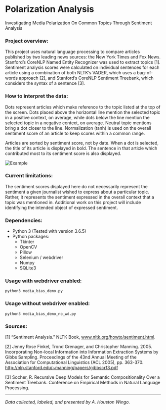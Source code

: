 # Polarization Analysis
Investigating Media Polarization On Common Topics Through Sentiment Analysis

### Project overview:   
This project uses natural language processing to compare articles published by two leading news sources: the New York Times and Fox News.
Stanford’s CoreNLP Named Entity Recognizer was used to extract topics [1]. 
Sentiment analysis scores were calculated on individual sentences for each article using a combination of both 
NLTK’s VADER, which uses a bag-of-words approach [2],
and Stanford’s CoreNLP Sentiment Treebank, which considers the syntax of a sentence [3].


### How to interpret the data:   
Dots represent articles which make reference to the topic listed at the top of the screen.
Dots placed above the horizontal line mention the selected topic in a positive context, on average,
while dots below the line mention the selected topic in a negative context, on average.
Neutral topic mentions bring a dot closer to the line.
Normalization (tanh) is used on the overall sentiment score of an article to keep scores within a common range.

Articles are sorted by sentiment score, not by date.
When a dot is selected, the title of its article is displayed in bold.
The sentence in that article which contributed most to its sentiment score is also displayed.

![Example](Demo_Example_Screen.png)

### Current limitations:   
The sentiment scores displayed here do not necessarily represent the sentiment a given journalist wished to express 
about a particular topic. Rather, it represents the sentiment expressed in the overall context that a topic was
mentioned in. Additional work on this project will include identifying the intended object of expressed sentiment.


### Dependencies:
* Python 3 (Tested with version 3.6.5)
* Python packages:
	* Tkinter
	* OpenCV
	* Pillow
	* Selenium / webdriver
	* Numpy
	* SQLite3

### Usage with webdriver enabled:
`python3 media_bias_demo.py`

### Usage without webdriver enabled:
`python3 media_bias_demo_no_wd.py`


### Sources:

[1] “Sentiment Analysis.” NLTK Book, www.nltk.org/howto/sentiment.html.

[2] Jenny Rose Finkel, Trond Grenager, and Christopher Manning. 2005. Incorporating Non-local Information into Information Extraction Systems by Gibbs Sampling. Proceedings of the 43nd Annual Meeting of the Association for Computational Linguistics (ACL 2005), pp. 363-370. http://nlp.stanford.edu/~manning/papers/gibbscrf3.pdf

[3] Socher, R. Recursive Deep Models for Semantic Compositionality Over a Sentiment Treebank. Conference
      on Empirical Methods in Natural Language Processing.



____
_Data collected, labeled, and presented by A. Houston Wingo._
